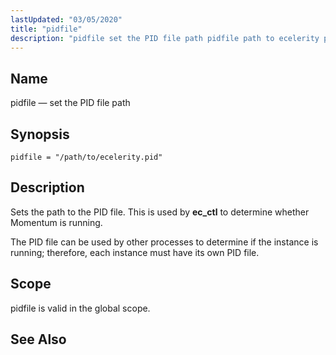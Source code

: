 ```yaml
---
lastUpdated: "03/05/2020"
title: "pidfile"
description: "pidfile set the PID file path pidfile path to ecelerity pid Sets the path to the PID file This is used by ec ctl to determine whether Momentum is running The PID file can be used by other processes to determine if the instance is running therefore each instance must..."
---
```


<a name="conf.ref.pidfile"></a> 
## Name

pidfile — set the PID file path

## Synopsis

`pidfile = "/path/to/ecelerity.pid"`

<a name="idp25782672"></a> 
## Description

Sets the path to the PID file. This is used by **ec_ctl** to determine whether Momentum is running.

The PID file can be used by other processes to determine if the instance is running; therefore, each instance must have its own PID file.

<a name="idp25785584"></a> 
## Scope

pidfile is valid in the global scope.

<a name="idp25787408"></a> 
## See Also